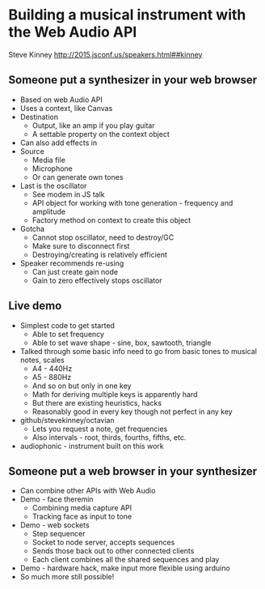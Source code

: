 # Building a musical instrument with the Web Audio API
Steve Kinney
http://2015.jsconf.us/speakers.html##kinney

## Someone put a synthesizer in your web browser
* Based on web Audio API
* Uses a context, like Canvas
* Destination
  * Output, like an amp if you play guitar
  * A settable property on the context object
* Can also add effects in
* Source
  * Media file
  * Microphone
  * Or can generate own tones
* Last is the oscillator
  * See modem in JS talk
  * API object for working with tone generation - frequency and amplitude
  * Factory method on context to create this object
* Gotcha
  * Cannot stop oscillator, need to destroy/GC
  * Make sure to disconnect first
  * Destroying/creating is relatively efficient
* Speaker recommends re-using
  * Can just create gain node
  * Gain to zero effectively stops oscillator

## Live demo
* Simplest code to get started
  * Able to set frequency
  * Able to set wave shape - sine, box, sawtooth, triangle
* Talked through some basic info need to go from basic tones to musical notes, scales
  * A4 - 440Hz
  * A5 - 880Hz
  * And so on but only in one key
  * Math for deriving multiple keys is apparently hard
  * But there are existing heuristics, hacks
  * Reasonably good in every key though not perfect in any key
* github/stevekinney/octavian
  * Lets you request a note, get frequencies
  * Also intervals - root, thirds, fourths, fifths, etc.
* audiophonic - instrument built on this work

## Someone put a web browser in your synthesizer
* Can combine other APIs with Web Audio
* Demo - face theremin
  * Combining media capture API
  * Tracking face as input to tone
* Demo - web sockets
  * Step sequencer
  * Socket to node server, accepts sequences
  * Sends those back out to other connected clients
  * Each client combines all the shared sequences and play
* Demo - hardware hack, make input more flexible using arduino
* So much more still possible!
